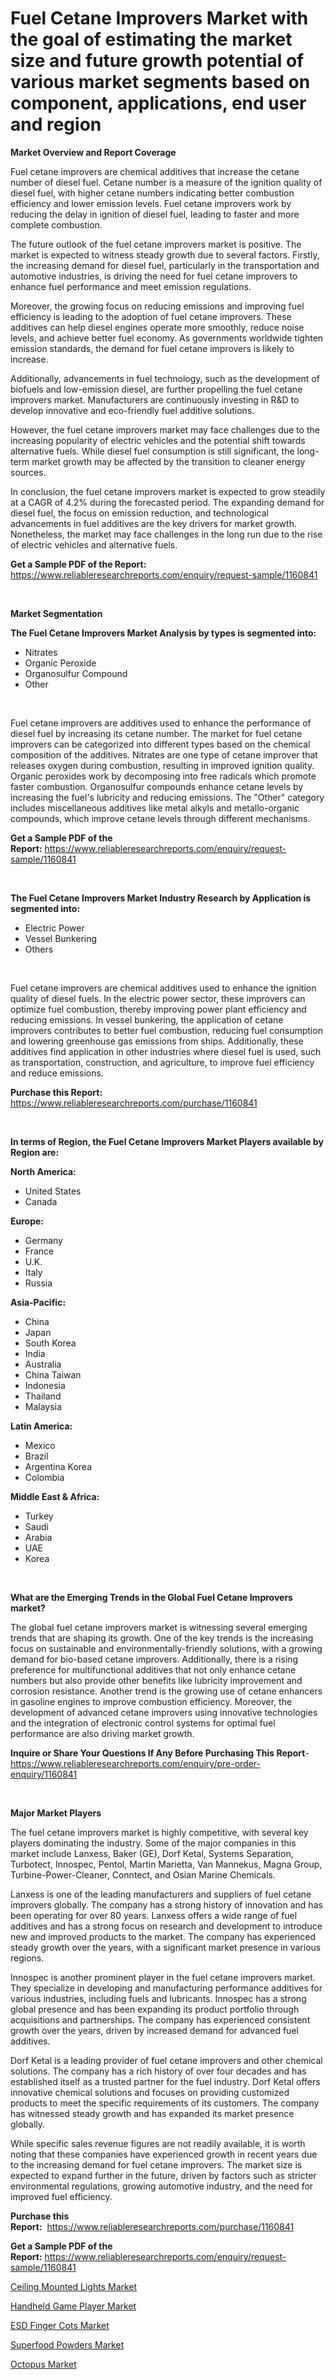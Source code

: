 <p><h1>Fuel Cetane Improvers Market with the goal of estimating the market size and future growth potential of various market segments based on component, applications, end user and region</h1></p><p><strong>Market Overview and Report Coverage</strong></p>
<p><p>Fuel cetane improvers are chemical additives that increase the cetane number of diesel fuel. Cetane number is a measure of the ignition quality of diesel fuel, with higher cetane numbers indicating better combustion efficiency and lower emission levels. Fuel cetane improvers work by reducing the delay in ignition of diesel fuel, leading to faster and more complete combustion.</p><p>The future outlook of the fuel cetane improvers market is positive. The market is expected to witness steady growth due to several factors. Firstly, the increasing demand for diesel fuel, particularly in the transportation and automotive industries, is driving the need for fuel cetane improvers to enhance fuel performance and meet emission regulations.</p><p>Moreover, the growing focus on reducing emissions and improving fuel efficiency is leading to the adoption of fuel cetane improvers. These additives can help diesel engines operate more smoothly, reduce noise levels, and achieve better fuel economy. As governments worldwide tighten emission standards, the demand for fuel cetane improvers is likely to increase.</p><p>Additionally, advancements in fuel technology, such as the development of biofuels and low-emission diesel, are further propelling the fuel cetane improvers market. Manufacturers are continuously investing in R&D to develop innovative and eco-friendly fuel additive solutions.</p><p>However, the fuel cetane improvers market may face challenges due to the increasing popularity of electric vehicles and the potential shift towards alternative fuels. While diesel fuel consumption is still significant, the long-term market growth may be affected by the transition to cleaner energy sources.</p><p>In conclusion, the fuel cetane improvers market is expected to grow steadily at a CAGR of 4.2% during the forecasted period. The expanding demand for diesel fuel, the focus on emission reduction, and technological advancements in fuel additives are the key drivers for market growth. Nonetheless, the market may face challenges in the long run due to the rise of electric vehicles and alternative fuels.</p></p>
<p><strong>Get a Sample PDF of the Report:</strong> <a href="https://www.reliableresearchreports.com/enquiry/request-sample/1160841">https://www.reliableresearchreports.com/enquiry/request-sample/1160841</a></p>
<p>&nbsp;</p>
<p><strong>Market Segmentation</strong></p>
<p><strong>The Fuel Cetane Improvers Market Analysis by types is segmented into:</strong></p>
<p><ul><li>Nitrates</li><li>Organic Peroxide</li><li>Organosulfur Compound</li><li>Other</li></ul></p>
<p>&nbsp;</p>
<p><p>Fuel cetane improvers are additives used to enhance the performance of diesel fuel by increasing its cetane number. The market for fuel cetane improvers can be categorized into different types based on the chemical composition of the additives. Nitrates are one type of cetane improver that releases oxygen during combustion, resulting in improved ignition quality. Organic peroxides work by decomposing into free radicals which promote faster combustion. Organosulfur compounds enhance cetane levels by increasing the fuel's lubricity and reducing emissions. The "Other" category includes miscellaneous additives like metal alkyls and metallo-organic compounds, which improve cetane levels through different mechanisms.</p></p>
<p><strong>Get a Sample PDF of the Report:</strong>&nbsp;<a href="https://www.reliableresearchreports.com/enquiry/request-sample/1160841">https://www.reliableresearchreports.com/enquiry/request-sample/1160841</a></p>
<p>&nbsp;</p>
<p><strong>The Fuel Cetane Improvers Market Industry Research by Application is segmented into:</strong></p>
<p><ul><li>Electric Power</li><li>Vessel Bunkering</li><li>Others</li></ul></p>
<p>&nbsp;</p>
<p><p>Fuel cetane improvers are chemical additives used to enhance the ignition quality of diesel fuels. In the electric power sector, these improvers can optimize fuel combustion, thereby improving power plant efficiency and reducing emissions. In vessel bunkering, the application of cetane improvers contributes to better fuel combustion, reducing fuel consumption and lowering greenhouse gas emissions from ships. Additionally, these additives find application in other industries where diesel fuel is used, such as transportation, construction, and agriculture, to improve fuel efficiency and reduce emissions.</p></p>
<p><strong>Purchase this Report:</strong>&nbsp; <a href="https://www.reliableresearchreports.com/purchase/1160841">https://www.reliableresearchreports.com/purchase/1160841</a></p>
<p>&nbsp;</p>
<p><strong>In terms of Region, the Fuel Cetane Improvers Market Players available by Region are:</strong></p>
<p>
    <p> <strong> North America: </strong>
        <ul>
            <li>United States</li>
            <li>Canada</li>
        </ul>
        </p> 
    <p> <strong> Europe: </strong>
        <ul>
            <li>Germany</li>
            <li>France</li>
            <li>U.K.</li>
            <li>Italy</li>
            <li>Russia</li>
        </ul>
        </p> 
    <p> <strong> Asia-Pacific: </strong>
        <ul>
            <li>China</li>
            <li>Japan</li>
            <li>South Korea</li>
            <li>India</li>
            <li>Australia</li>
            <li>China Taiwan</li>
            <li>Indonesia</li>
            <li>Thailand</li>
            <li>Malaysia</li>
        </ul>
        </p> 
    <p> <strong> Latin America: </strong>
        <ul>
            <li>Mexico</li>
            <li>Brazil</li>
            <li>Argentina Korea</li>
            <li>Colombia</li>
        </ul>
        </p> 
    <p> <strong> Middle East & Africa: </strong>
        <ul>
            <li>Turkey</li>
            <li>Saudi</li>
            <li>Arabia</li>
            <li>UAE</li>
            <li>Korea</li>
        </ul>
    </p>
    </p>
<p>&nbsp;</p>
<p><strong>What are the Emerging Trends in the Global Fuel Cetane Improvers market?</strong></p>
<p><p>The global fuel cetane improvers market is witnessing several emerging trends that are shaping its growth. One of the key trends is the increasing focus on sustainable and environmentally-friendly solutions, with a growing demand for bio-based cetane improvers. Additionally, there is a rising preference for multifunctional additives that not only enhance cetane numbers but also provide other benefits like lubricity improvement and corrosion resistance. Another trend is the growing use of cetane enhancers in gasoline engines to improve combustion efficiency. Moreover, the development of advanced cetane improvers using innovative technologies and the integration of electronic control systems for optimal fuel performance are also driving market growth.</p></p>
<p><strong>Inquire or Share Your Questions If Any Before Purchasing This Report</strong>- <a href="https://www.reliableresearchreports.com/enquiry/pre-order-enquiry/1160841">https://www.reliableresearchreports.com/enquiry/pre-order-enquiry/1160841</a></p>
<p>&nbsp;</p>
<p><strong>Major Market Players</strong></p>
<p><p>The fuel cetane improvers market is highly competitive, with several key players dominating the industry. Some of the major companies in this market include Lanxess, Baker (GE), Dorf Ketal, Systems Separation, Turbotect, Innospec, Pentol, Martin Marietta, Van Mannekus, Magna Group, Turbine-Power-Cleaner, Conntect, and Osian Marine Chemicals.</p><p>Lanxess is one of the leading manufacturers and suppliers of fuel cetane improvers globally. The company has a strong history of innovation and has been operating for over 80 years. Lanxess offers a wide range of fuel additives and has a strong focus on research and development to introduce new and improved products to the market. The company has experienced steady growth over the years, with a significant market presence in various regions.</p><p>Innospec is another prominent player in the fuel cetane improvers market. They specialize in developing and manufacturing performance additives for various industries, including fuels and lubricants. Innospec has a strong global presence and has been expanding its product portfolio through acquisitions and partnerships. The company has experienced consistent growth over the years, driven by increased demand for advanced fuel additives.</p><p>Dorf Ketal is a leading provider of fuel cetane improvers and other chemical solutions. The company has a rich history of over four decades and has established itself as a trusted partner for the fuel industry. Dorf Ketal offers innovative chemical solutions and focuses on providing customized products to meet the specific requirements of its customers. The company has witnessed steady growth and has expanded its market presence globally.</p><p>While specific sales revenue figures are not readily available, it is worth noting that these companies have experienced growth in recent years due to the increasing demand for fuel cetane improvers. The market size is expected to expand further in the future, driven by factors such as stricter environmental regulations, growing automotive industry, and the need for improved fuel efficiency.</p></p>
<p><strong>Purchase this Report:</strong>&nbsp;&nbsp;<a href="https://www.reliableresearchreports.com/purchase/1160841">https://www.reliableresearchreports.com/purchase/1160841</a></p>
<p></p>
<p><strong>Get a Sample PDF of the Report:</strong>&nbsp;<a href="https://www.reliableresearchreports.com/enquiry/request-sample/1160841">https://www.reliableresearchreports.com/enquiry/request-sample/1160841</a></p>
<p><p><a href="https://www.linkedin.com/pulse/ceiling-mounted-lights-market-size-share-amp-trends-analysis-tjsnf/">Ceiling Mounted Lights Market</a></p><p><a href="https://www.linkedin.com/pulse/handheld-game-player-market-size-growth-forecast-from-2023-9tryf/">Handheld Game Player Market</a></p><p><a href="https://www.linkedin.com/pulse/esd-finger-cots-market-research-report-provides-thorough-yguvf/">ESD Finger Cots Market</a></p><p><a href="https://medium.com/@orphabrakus2023/superfood-powders-market-size-growth-forecast-2023-2030-c898e51a7338">Superfood Powders Market</a></p><p><a href="https://medium.com/@rosaleekoss/octopus-market-size-growth-forecast-2023-2030-6061bb9640ea">Octopus Market</a></p></p>